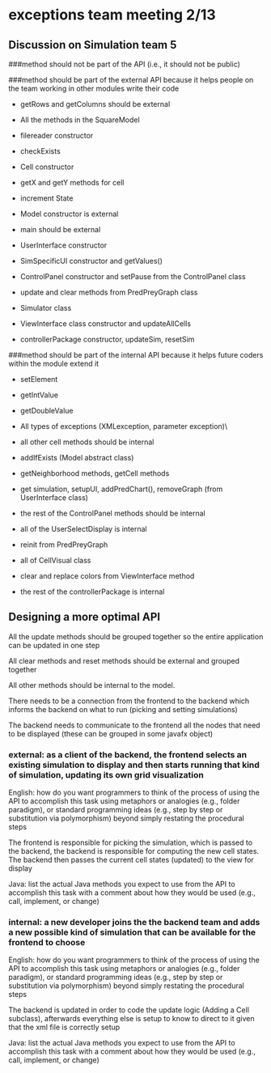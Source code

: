 # exceptions team meeting 2/13

## Discussion on Simulation team 5  

###method should not be part of the API (i.e., it should not be public)

###method should be part of the external API because it helps people on the team working in other modules write their code

* getRows and getColumns should be external 

* All the methods in the SquareModel

* filereader constructor

* checkExists

* Cell constructor

* getX and getY methods for cell

* increment State

* Model constructor is external

* main should be external

* UserInterface constructor

* SimSpecificUI constructor and getValues()

* ControlPanel constructor and setPause from the ControlPanel class

* update and clear methods from PredPreyGraph class

* Simulator class

* ViewInterface class constructor and updateAllCells

* controllerPackage constructor, updateSim, resetSim

###method should be part of the internal API because it helps future coders within the module extend it

* setElement

* getIntValue

* getDoubleValue

* All types of exceptions (XMLexception, parameter exception)\

* all other cell methods should be internal

* addIfExists (Model abstract class) 

* getNeighborhood methods, getCell methods 

* get simulation, setupUI, addPredChart(), removeGraph (from UserInterface class)

* the rest of the ControlPanel methods should be internal

* all of the UserSelectDisplay is internal

* reinit from PredPreyGraph

* all of CellVisual class

* clear and replace colors from ViewInterface method

* the rest of the controllerPackage is internal

## Designing a more optimal API

All the update methods should be grouped together so the entire application can be updated in one step

All clear methods and reset methods should be external and grouped together

All other methods should be internal to the model.

There needs to be a connection from the frontend to the backend which informs the backend on what to run
(picking and setting simulations)

The backend needs to communicate to the frontend all the nodes that need to be displayed (these can be
grouped in some javafx object)

### external: as a client of the backend, the frontend selects an existing simulation to display and then starts running that kind of simulation, updating its own grid visualization
  
  English: how do you want programmers to think of the process of using the API to accomplish this task using metaphors or analogies (e.g., folder paradigm), or standard programming ideas (e.g., step by step or substitution via polymorphism) beyond simply restating the procedural steps
  
  The frontend is responsible for picking the simulation, which is passed to the backend, the backend is responsible for computing the new cell states. The backend then passes the current cell states (updated) to the view for display
  
  Java: list the actual Java methods you expect to use from the API to accomplish this task with a comment about how they would be used (e.g., call, implement, or change)
  
### internal: a new developer joins the the backend team and adds a new possible kind of simulation that can be available for the frontend to choose

English: how do you want programmers to think of the process of using the API to accomplish this task using metaphors or analogies (e.g., folder paradigm), or standard programming ideas (e.g., step by step or substitution via polymorphism) beyond simply restating the procedural steps

The backend is updated in order to code the update logic (Adding a Cell subclass), afterwards everything else is setup to know to direct to it given that the xml file is correctly setup

Java: list the actual Java methods you expect to use from the API to accomplish this task with a comment about how they would be used (e.g., call, implement, or change)